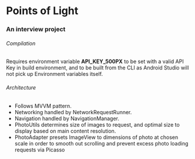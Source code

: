 # Points of Light
### An interview project

###### Compilation

Requires environment variable **API_KEY_500PX** to be set with a valid API Key in build environment, and to be built from the CLI as Android Studio will not pick up Environment variables itself.


###### Architecture

- Follows MVVM pattern.
- Networking handled by NetworkRequestRunner.
- Navigation handled by NavigationManager.
- PhotoUtils determines size of images to request, and optimal size to display based on main content resolution.
- PhotoAdapter presets ImageView to dimensions of photo at chosen scale in order to smooth out scrolling and prevent excess photo loading requests via Picasso 